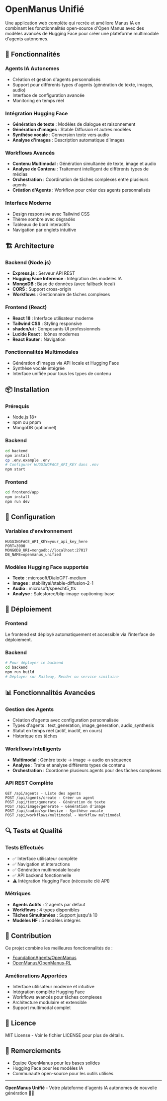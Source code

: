 # OpenManus Unifié

Une application web complète qui recrée et améliore Manus IA en combinant les fonctionnalités open-source d'Open Manus avec des modèles avancés de Hugging Face pour créer une plateforme multimodale d'agents autonomes.

## 🚀 Fonctionnalités

### Agents IA Autonomes
- Création et gestion d'agents personnalisés
- Support pour différents types d'agents (génération de texte, images, audio)
- Interface de configuration avancée
- Monitoring en temps réel

### Intégration Hugging Face
- **Génération de texte** : Modèles de dialogue et raisonnement
- **Génération d'images** : Stable Diffusion et autres modèles
- **Synthèse vocale** : Conversion texte vers audio
- **Analyse d'images** : Description automatique d'images

### Workflows Avancés
- **Contenu Multimodal** : Génération simultanée de texte, image et audio
- **Analyse de Contenu** : Traitement intelligent de différents types de médias
- **Orchestration** : Coordination de tâches complexes entre plusieurs agents
- **Création d'Agents** : Workflow pour créer des agents personnalisés

### Interface Moderne
- Design responsive avec Tailwind CSS
- Thème sombre avec dégradés
- Tableaux de bord interactifs
- Navigation par onglets intuitive

## 🏗️ Architecture

### Backend (Node.js)
- **Express.js** : Serveur API REST
- **Hugging Face Inference** : Intégration des modèles IA
- **MongoDB** : Base de données (avec fallback local)
- **CORS** : Support cross-origin
- **Workflows** : Gestionnaire de tâches complexes

### Frontend (React)
- **React 18** : Interface utilisateur moderne
- **Tailwind CSS** : Styling responsive
- **shadcn/ui** : Composants UI professionnels
- **Lucide React** : Icônes modernes
- **React Router** : Navigation

### Fonctionnalités Multimodales
- Génération d'images via API locale et Hugging Face
- Synthèse vocale intégrée
- Interface unifiée pour tous les types de contenu

## 📦 Installation

### Prérequis
- Node.js 18+
- npm ou pnpm
- MongoDB (optionnel)

### Backend
```bash
cd backend
npm install
cp .env.example .env
# Configurer HUGGINGFACE_API_KEY dans .env
npm start
```

### Frontend
```bash
cd frontend/app
npm install
npm run dev
```

## 🔧 Configuration

### Variables d'environnement
```env
HUGGINGFACE_API_KEY=your_api_key_here
PORT=3000
MONGODB_URI=mongodb://localhost:27017
DB_NAME=openmanus_unified
```

### Modèles Hugging Face supportés
- **Texte** : microsoft/DialoGPT-medium
- **Images** : stabilityai/stable-diffusion-2-1
- **Audio** : microsoft/speecht5_tts
- **Analyse** : Salesforce/blip-image-captioning-base

## 🚀 Déploiement

### Frontend
Le frontend est déployé automatiquement et accessible via l'interface de déploiement.

### Backend
```bash
# Pour déployer le backend
cd backend
npm run build
# Déployer sur Railway, Render ou service similaire
```

## 📊 Fonctionnalités Avancées

### Gestion des Agents
- Création d'agents avec configuration personnalisée
- Types d'agents : text_generation, image_generation, audio_synthesis
- Statut en temps réel (actif, inactif, en cours)
- Historique des tâches

### Workflows Intelligents
- **Multimodal** : Génère texte → image → audio en séquence
- **Analyse** : Traite et analyse différents types de contenu
- **Orchestration** : Coordonne plusieurs agents pour des tâches complexes

### API REST Complète
```
GET /api/agents - Liste des agents
POST /api/agents/create - Créer un agent
POST /api/text/generate - Génération de texte
POST /api/image/generate - Génération d'image
POST /api/audio/synthesize - Synthèse vocale
POST /api/workflows/multimodal - Workflow multimodal
```

## 🔍 Tests et Qualité

### Tests Effectués
- ✅ Interface utilisateur complète
- ✅ Navigation et interactions
- ✅ Génération multimodale locale
- ✅ API backend fonctionnelle
- ⚠️ Intégration Hugging Face (nécessite clé API)

### Métriques
- **Agents Actifs** : 2 agents par défaut
- **Workflows** : 4 types disponibles
- **Tâches Simultanées** : Support jusqu'à 10
- **Modèles HF** : 5 modèles intégrés

## 🤝 Contribution

Ce projet combine les meilleures fonctionnalités de :
- [FoundationAgents/OpenManus](https://github.com/FoundationAgents/OpenManus)
- [OpenManus/OpenManus-RL](https://github.com/OpenManus/OpenManus-RL)

### Améliorations Apportées
- Interface utilisateur moderne et intuitive
- Intégration complète Hugging Face
- Workflows avancés pour tâches complexes
- Architecture modulaire et extensible
- Support multimodal complet

## 📄 Licence

MIT License - Voir le fichier LICENSE pour plus de détails.

## 🙏 Remerciements

- Équipe OpenManus pour les bases solides
- Hugging Face pour les modèles IA
- Communauté open-source pour les outils utilisés

---

**OpenManus Unifié** - Votre plateforme d'agents IA autonomes de nouvelle génération 🤖✨

